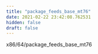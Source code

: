 ```yaml
---
title: "package_feeds_base_mt76"
date: 2021-02-22 23:42:08.762531
hidden: false
draft: false
---
```


x86/64/package_feeds_base_mt76

